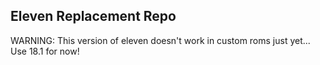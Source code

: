 Eleven Replacement Repo
------------------------------------------------------------
WARNING: This version of eleven doesn't work in custom roms just yet... Use 18.1 for now!

